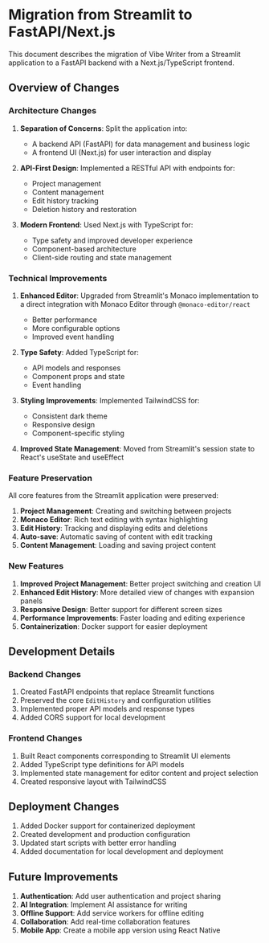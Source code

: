 # Migration from Streamlit to FastAPI/Next.js

This document describes the migration of Vibe Writer from a Streamlit application to a FastAPI backend with a Next.js/TypeScript frontend.

## Overview of Changes

### Architecture Changes

1. **Separation of Concerns**: Split the application into:

   - A backend API (FastAPI) for data management and business logic
   - A frontend UI (Next.js) for user interaction and display

2. **API-First Design**: Implemented a RESTful API with endpoints for:

   - Project management
   - Content management
   - Edit history tracking
   - Deletion history and restoration

3. **Modern Frontend**: Used Next.js with TypeScript for:
   - Type safety and improved developer experience
   - Component-based architecture
   - Client-side routing and state management

### Technical Improvements

1. **Enhanced Editor**: Upgraded from Streamlit's Monaco implementation to a direct integration with Monaco Editor through `@monaco-editor/react`

   - Better performance
   - More configurable options
   - Improved event handling

2. **Type Safety**: Added TypeScript for:

   - API models and responses
   - Component props and state
   - Event handling

3. **Styling Improvements**: Implemented TailwindCSS for:

   - Consistent dark theme
   - Responsive design
   - Component-specific styling

4. **Improved State Management**: Moved from Streamlit's session state to React's useState and useEffect

### Feature Preservation

All core features from the Streamlit application were preserved:

1. **Project Management**: Creating and switching between projects
2. **Monaco Editor**: Rich text editing with syntax highlighting
3. **Edit History**: Tracking and displaying edits and deletions
4. **Auto-save**: Automatic saving of content with edit tracking
5. **Content Management**: Loading and saving project content

### New Features

1. **Improved Project Management**: Better project switching and creation UI
2. **Enhanced Edit History**: More detailed view of changes with expansion panels
3. **Responsive Design**: Better support for different screen sizes
4. **Performance Improvements**: Faster loading and editing experience
5. **Containerization**: Docker support for easier deployment

## Development Details

### Backend Changes

1. Created FastAPI endpoints that replace Streamlit functions
2. Preserved the core `EditHistory` and configuration utilities
3. Implemented proper API models and response types
4. Added CORS support for local development

### Frontend Changes

1. Built React components corresponding to Streamlit UI elements
2. Added TypeScript type definitions for API models
3. Implemented state management for editor content and project selection
4. Created responsive layout with TailwindCSS

## Deployment Changes

1. Added Docker support for containerized deployment
2. Created development and production configuration
3. Updated start scripts with better error handling
4. Added documentation for local development and deployment

## Future Improvements

1. **Authentication**: Add user authentication and project sharing
2. **AI Integration**: Implement AI assistance for writing
3. **Offline Support**: Add service workers for offline editing
4. **Collaboration**: Add real-time collaboration features
5. **Mobile App**: Create a mobile app version using React Native
